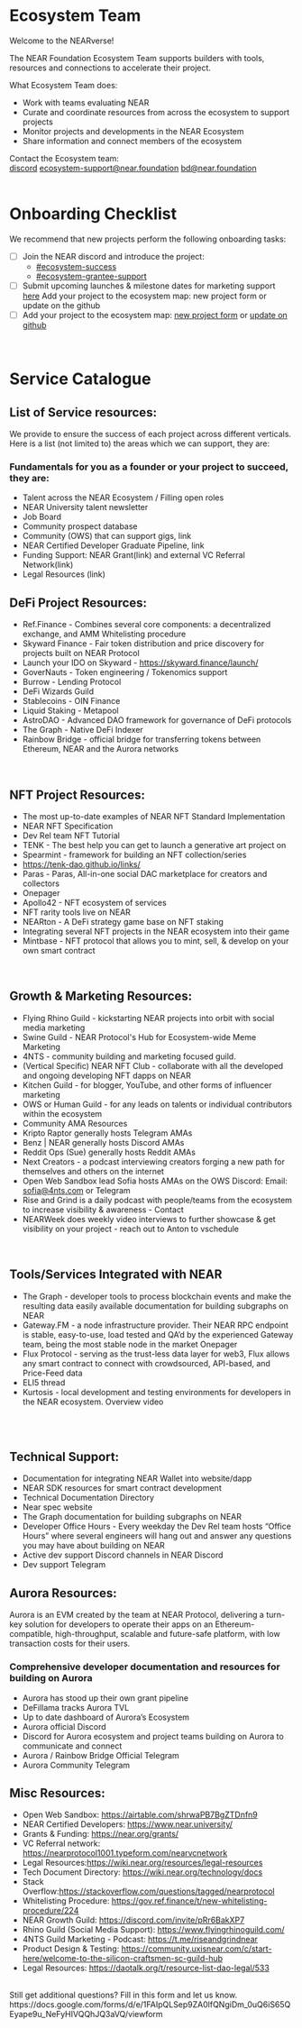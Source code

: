 # Ecosystem Team

Welcome to the NEARverse! 

The NEAR Foundation Ecosystem Team supports builders with tools, resources and connections to accelerate their project.

What Ecosystem Team does: 
* Work with teams evaluating NEAR
* Curate and coordinate resources from across the ecosystem to support projects 
* Monitor projects and developments in the NEAR Ecosystem
* Share information and connect members of the ecosystem

Contact the Ecosystem team:  
[discord](https://discord.gg/TNQKaY8vXA) 
ecosystem-support@near.foundation
bd@near.foundation  
<br />

# Onboarding Checklist
We recommend that new projects perform the following onboarding tasks:

- [ ] Join the NEAR discord and introduce the project: 
    * [#ecosystem-success](https://discord.gg/TNQKaY8vXA)
    * [#ecosystem-grantee-support](https://discord.gg/PN9hfsVtQx)
- [ ] Submit upcoming launches & milestone dates for marketing support [here](https://airtable.com/shrS5oSPWcV91OQb3)
Add your project to the ecosystem map: new project form or update on the github 
- [ ] Add your project to the ecosystem map: [new project form](https://nearprotocol1001.typeform.com/submit-project) or [update on github](http://github.com/near/ecosystem)  

<br />

# Service Catalogue

## List of Service resources: 
We provide to ensure the success of each project across different verticals. Here is a list (not limited to) the areas which we can support, they are:

### Fundamentals for you as a founder or your project to succeed, they are:
* Talent across the NEAR Ecosystem / Filling open roles
* NEAR University talent newsletter
* Job Board
* Community prospect database
* Community (OWS) that can support gigs, link
* NEAR Certified Developer Graduate Pipeline, link 
* Funding Support: NEAR Grant(link) and external VC Referral Network(link)  
* Legal Resources (link)

## DeFi Project Resources: 

* Ref.Finance - Combines several core components: a decentralized exchange, and AMM Whitelisting procedure
* Skyward Finance - Fair token distribution and price discovery for projects built on NEAR Protocol
* Launch your IDO on Skyward - https://skyward.finance/launch/
* GoverNauts - Token engineering / Tokenomics support
* Burrow - Lending Protocol
* DeFi Wizards Guild
* Stablecoins - OIN Finance
* Liquid Staking - Metapool
* AstroDAO - Advanced DAO framework for governance of DeFi protocols
* The Graph - Native DeFi Indexer
* Rainbow Bridge - official bridge for transferring tokens between Ethereum, NEAR and the Aurora networks
<br />



## NFT Project Resources: 

* The most up-to-date examples of NEAR NFT Standard Implementation
* NEAR NFT Specification
* Dev Rel team NFT Tutorial
* TENK - The best help you can get to launch a generative art project on
* Spearmint - framework for building an NFT collection/series
* https://tenk-dao.github.io/links/
* Paras - Paras, All-in-one social DAC marketplace for creators and collectors
* Onepager
* Apollo42 - NFT ecosystem of services
* NFT rarity tools live on NEAR
* NEARton - A DeFi strategy game base on NFT staking
* Integrating several NFT projects in the NEAR ecosystem into their game
* Mintbase - NFT protocol that allows you to mint, sell, & develop on your own smart contract
<br />



## Growth & Marketing Resources: 

* Flying Rhino Guild - kickstarting NEAR projects into orbit with social media marketing
* Swine Guild - NEAR Protocol's Hub for Ecosystem-wide Meme Marketing
* 4NTS - community building and marketing focused guild.
* (Vertical Specific) NEAR NFT Club - collaborate with all the developed and ongoing developing NFT dapps on NEAR
* Kitchen Guild - for blogger, YouTube, and other forms of influencer marketing
* OWS or Human Guild - for any leads on talents or individual contributors within the ecosystem
* Community AMA Resources
* Kripto Raptor generally hosts Telegram AMAs
* Benz | NEAR generally hosts Discord AMAs
* Reddit Ops (Sue) generally hosts Reddit AMAs
* Next Creators - a podcast interviewing creators forging a new path for themselves and others on the internet
* Open Web Sandbox lead Sofia hosts AMAs on the OWS Discord: Email: sofia@4nts.com or Telegram
* Rise and Grind is a daily podcast with people/teams from the ecosystem to increase visibility & awareness - Contact
* NEARWeek does weekly video interviews to further showcase & get visibility on your project - reach out to Anton to vschedule
<br />



## Tools/Services Integrated with NEAR

* The Graph - developer tools to process blockchain events and make the resulting data easily available
 documentation for building subgraphs on NEAR 
* Gateway.FM - a node infrastructure provider. Their NEAR RPC endpoint is  stable, easy-to-use, load tested and QA’d by the experienced Gateway team, being the most stable node in the market 
Onepager
* Flux Protocol - serving as the trust-less data layer for web3, Flux allows any smart contract to connect with crowdsourced, API-based, and Price-Feed data 
* ELI5 thread
* Kurtosis - local development and testing environments for developers in the NEAR ecosystem.
Overview video
<br />

<!--- ## Service Guilds -->

<br />


## Technical Support:
* Documentation for integrating NEAR Wallet into website/dapp
* NEAR SDK resources for smart contract development
* Technical Documentation Directory
* Near spec website
* The Graph documentation for building subgraphs on NEAR 
* Developer Office Hours - Every weekday the Dev Rel team hosts “Office Hours” where several engineers will hang out and answer any questions you may have about building on NEAR
* Active dev support Discord channels in NEAR Discord
* Dev support Telegram

## Aurora Resources: 
Aurora is an EVM created by the team at NEAR Protocol, delivering a turn-key solution for developers to operate their apps on an Ethereum-compatible, high-throughput, scalable and future-safe platform, with low transaction costs for their users.

### Comprehensive developer documentation and resources for building on Aurora
* Aurora has stood up their own grant pipeline
* DeFillama tracks Aurora TVL
* Up to date dashboard of Aurora’s Ecosystem
* Aurora official Discord
* Discord for Aurora ecosystem and project teams building on Aurora to communicate and connect
* Aurora / Rainbow Bridge Official Telegram
* Aurora Community Telegram


## Misc Resources:
* Open Web Sandbox:  https://airtable.com/shrwaPB7BgZTDnfn9
* NEAR Certified Developers: https://www.near.university/
* Grants & Funding: https://near.org/grants/
* VC Referral network: https://nearprotocol1001.typeform.com/nearvcnetwork 
* Legal Resources:https://wiki.near.org/resources/legal-resources 
* Tech Document Directory: https://wiki.near.org/technology/docs 
* Stack Overflow:https://stackoverflow.com/questions/tagged/nearprotocol 
* Whitelisting Procedure: https://gov.ref.finance/t/new-whitelisting-procedure/224
* NEAR Growth Guild: https://discord.com/invite/pRr6BakXP7 
* Rhino Guild (Social Media Support): https://www.flyingrhinoguild.com/ 
* 4NTS Guild Marketing - Podcast: https://t.me/riseandgrindnear 
* Product Design & Testing: https://community.uxisnear.com/c/start-here/welcome-to-the-silicon-craftsmen-sc-guild-hub 
* Legal Resources: https://daotalk.org/t/resource-list-dao-legal/533 
<br />
Still get additional questions? Fill in this form and let us know. 
https://docs.google.com/forms/d/e/1FAIpQLSep9ZA0lfQNgiDm_0uQ6iS65QEyape9u_NeFyHIVQQhJQ3aVQ/viewform 



